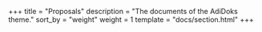 +++
title = "Proposals"
description = "The documents of the AdiDoks theme."
sort_by = "weight"
weight = 1
template = "docs/section.html"
+++
